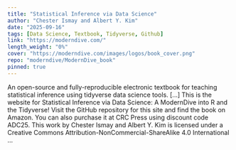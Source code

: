 ```yaml
---
title: "Statistical Inference via Data Science"
author: "Chester Ismay and Albert Y. Kim"
date: "2025-09-16"
tags: [Data Science, Textbook, Tidyverse, Github]
link: "https://moderndive.com/"
length_weight: "0%"
cover: "https://moderndive.com/images/logos/book_cover.png"
repo: "moderndive/ModernDive_book"
pinned: true
---
```


An open-source and fully-reproducible electronic textbook for teaching statistical inference using tidyverse data science tools. [...] This is the website for Statistical Inference via Data Science: A ModernDive into R and the Tidyverse! Visit the GitHub repository for this site and find the book on Amazon. You can also purchase it at CRC Press using discount code ADC25. This work by Chester Ismay and Albert Y. Kim is licensed under a Creative Commons Attribution-NonCommercial-ShareAlike 4.0 International ...
